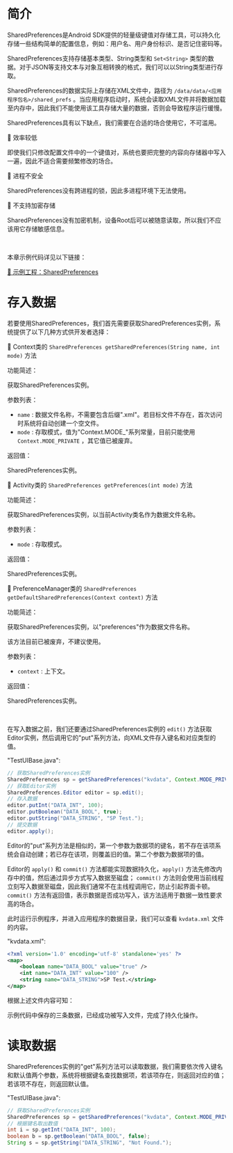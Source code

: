 # 简介
SharedPreferences是Android SDK提供的轻量级键值对存储工具，可以持久化存储一些结构简单的配置信息，例如：用户名、用户身份标识、是否记住密码等。

SharedPreferences支持存储基本类型、String类型和 `Set<String>` 类型的数据。对于JSON等支持文本与对象互相转换的格式，我们可以以String类型进行存取。

SharedPreferences的数据实际上存储在XML文件中，路径为 `/data/data/<应用程序包名>/shared_prefs` 。当应用程序启动时，系统会读取XML文件并将数据加载至内存中，因此我们不能使用该工具存储大量的数据，否则会导致程序运行缓慢。

SharedPreferences具有以下缺点，我们需要在合适的场合使用它，不可滥用。

🔷 效率较低

即使我们只修改配置文件中的一个键值对，系统也要把完整的内容向存储器中写入一遍，因此不适合需要频繁修改的场合。

🔷 进程不安全

SharedPreferences没有跨进程的锁，因此多进程环境下无法使用。

🔷 不支持加密存储

SharedPreferences没有加密机制，设备Root后可以被随意读取，所以我们不应该用它存储敏感信息。

<br />

本章示例代码详见以下链接：

[🔗 示例工程：SharedPreferences](https://github.com/BI4VMR/Study-Android/tree/master/M05_Storage/C02_KV/S01_SharedPreferences)

# 存入数据
若要使用SharedPreferences，我们首先需要获取SharedPreferences实例，系统提供了以下几种方式供开发者选择：

🔶 Context类的 `SharedPreferences getSharedPreferences(String name, int mode)` 方法

功能简述：

获取SharedPreferences实例。

参数列表：

- `name` : 数据文件名称，不需要包含后缀".xml"。若目标文件不存在，首次访问时系统将自动创建一个空文件。
- `mode` : 存取模式，值为"Context.MODE_"系列常量，目前只能使用 `Context.MODE_PRIVATE` ，其它值已被废弃。

返回值：

SharedPreferences实例。

🔶 Activity类的 `SharedPreferences getPreferences(int mode)` 方法

功能简述：

获取SharedPreferences实例，以当前Activity类名作为数据文件名称。

参数列表：

- `mode` : 存取模式。

返回值：

SharedPreferences实例。

🔶 PreferenceManager类的 `SharedPreferences getDefaultSharedPreferences(Context context)` 方法

功能简述：

获取SharedPreferences实例，以"preferences"作为数据文件名称。

该方法目前已被废弃，不建议使用。

参数列表：

- `context` : 上下文。

返回值：

SharedPreferences实例。

<br />

在写入数据之前，我们还要通过SharedPreferences实例的 `edit()` 方法获取Editor实例，然后调用它的"put"系列方法，向XML文件存入键名和对应类型的值。

"TestUIBase.java":

```java
// 获取SharedPreferences实例
SharedPreferences sp = getSharedPreferences("kvdata", Context.MODE_PRIVATE);
// 获取Editor实例
SharedPreferences.Editor editor = sp.edit();
// 存入数据
editor.putInt("DATA_INT", 100);
editor.putBoolean("DATA_BOOL", true);
editor.putString("DATA_STRING", "SP Test.");
// 提交数据
editor.apply();
```

Editor的"put"系列方法是相似的，第一个参数为数据项的键名，若不存在该项系统会自动创建；若已存在该项，则覆盖旧的值。第二个参数为数据项的值。

Editor的 `apply()` 和 `commit()` 方法都能实现数据持久化，`apply()` 方法先修改内存中的值，然后通过异步方式写入数据至磁盘； `commit()` 方法则会使用当前线程立刻写入数据至磁盘，因此我们通常不在主线程调用它，防止引起界面卡顿。 `commit()` 方法有返回值，表示数据是否成功写入，该方法适用于数据一致性要求高的场合。

此时运行示例程序，并进入应用程序的数据目录，我们可以查看 `kvdata.xml` 文件的内容。

"kvdata.xml":

```xml
<?xml version='1.0' encoding='utf-8' standalone='yes' ?>
<map>
    <boolean name="DATA_BOOL" value="true" />
    <int name="DATA_INT" value="100" />
    <string name="DATA_STRING">SP Test.</string>
</map>
```

根据上述文件内容可知：

示例代码中保存的三条数据，已经成功被写入文件，完成了持久化操作。

# 读取数据
SharedPreferences实例的"get"系列方法可以读取数据，我们需要依次传入键名和默认值两个参数，系统将根据键名查找数据项，若该项存在，则返回对应的值；若该项不存在，则返回默认值。

"TestUIBase.java":

```java
// 获取SharedPreferences实例
SharedPreferences sp = getSharedPreferences("kvdata", Context.MODE_PRIVATE);
// 根据键名取出数值
int i = sp.getInt("DATA_INT", 100);
boolean b = sp.getBoolean("DATA_BOOL", false);
String s = sp.getString("DATA_STRING", "Not Found.");
```
